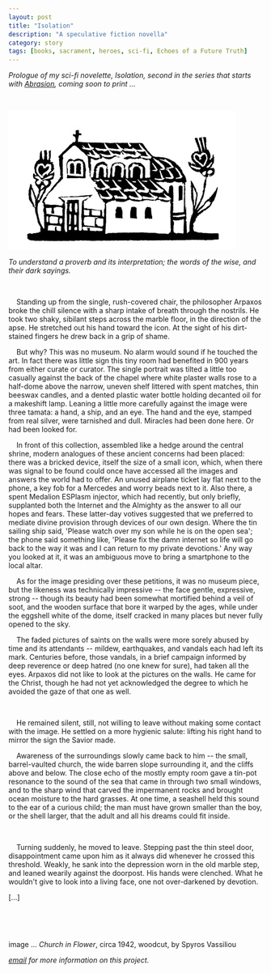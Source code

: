 ```yaml
---
layout: post
title: "Isolation"
description: "A speculative fiction novella"
category: story
tags: [books, sacrament, heroes, sci-fi, Echoes of a Future Truth]
---
```


*Prologue of my sci-fi novelette, Isolation, second in the series that starts with [Abrasion](http://www.imby.net/20170525/abrasion), coming soon to print ...*

<p>&nbsp;</p>

![](/assets/isolation.jpg)


*To understand a proverb and its interpretation; the words of the wise, and their dark sayings.*

<p>&nbsp;</p>

 &nbsp; &nbsp; Standing up from the single, rush-covered chair, the philosopher Arpaxos broke the chill silence with a sharp intake of breath through the nostrils. He took two shaky, sibilant steps across the marble floor, in the direction of the apse. He stretched out his hand toward the icon. At the sight of his dirt-stained fingers he drew back in a grip of shame. 

 &nbsp; &nbsp; But why? This was no museum. No alarm would sound if he touched the art. In fact there was little sign this tiny room had benefited in 900 years from either curate or curator. The single portrait was tilted a little too casually against the back of the chapel where white plaster walls rose to a half-dome above the narrow, uneven shelf littered with spent matches, thin beeswax candles, and a dented plastic water bottle holding decanted oil for a makeshift lamp. Leaning a little more carefully against the image were three tamata: a hand, a ship, and an eye. The hand and the eye, stamped from real silver, were tarnished and dull. Miracles had been done here. Or had been looked for.

 &nbsp; &nbsp; In front of this collection, assembled like a hedge around the central shrine, modern analogues of these ancient concerns had been placed: there was a bricked device, itself the size of a small icon, which, when there was signal to be found could once have accessed all the images and answers the world had to offer. An unused airplane ticket lay flat next to the phone, a key fob for a Mercedes and worry beads next to it. Also there, a spent Medalion ESPlasm injector, which had recently, but only briefly, supplanted both the Internet and the Almighty as the answer to all our hopes and fears. These latter-day votives suggested that we preferred to mediate divine provision through devices of our own design. Where the tin sailing ship said, 'Please watch over my son while he is on the open sea'; the phone said something like, 'Please fix the damn internet so life will go back to the way it was and I can return to my private devotions.' Any way you looked at it, it was an ambiguous move to bring a smartphone to the local altar. 

 &nbsp; &nbsp; As for the image presiding over these petitions, it was no museum piece, but the likeness was technically impressive -- the face gentle, expressive, strong -- though its beauty had been somewhat mortified behind a veil of soot, and the wooden surface that bore it warped by the ages, while under the eggshell white of the dome, itself cracked in many places but never fully opened to the sky. 

 &nbsp; &nbsp; The faded pictures of saints on the walls were more sorely abused by time and its attendants -- mildew, earthquakes, and vandals each had left its mark. Centuries before, those vandals, in a brief campaign informed by deep reverence or deep hatred (no one knew for sure), had taken all the eyes. Arpaxos did not like to look at the pictures on the walls. He came for the Christ, though he had not yet acknowledged the degree to which he avoided the gaze of that one as well. 

 &nbsp; &nbsp;

 &nbsp; &nbsp; He remained silent, still, not willing to leave without making some contact with the image. He settled on a more hygienic salute: lifting his right hand to mirror the sign the Savior made. 

 &nbsp; &nbsp; Awareness of the surroundings slowly came back to him -- the small, barrel-vaulted church, the wide barren slope surrounding it, and the cliffs above and below. The close echo of the mostly empty room gave a tin-pot resonance to the sound of the sea that came in through two small windows, and to the sharp wind that carved the impermanent rocks and brought ocean moisture to the hard grasses. At one time, a seashell held this sound to the ear of a curious child; the man must have grown smaller than the boy, or the shell larger, that the adult and all his dreams could fit inside. 

 &nbsp; &nbsp;

 &nbsp; &nbsp; Turning suddenly, he moved to leave. Stepping past the thin steel door, disappointment came upon him as it always did whenever he crossed this threshold. Weakly, he sank into the depression worn in the old marble step, and leaned wearily against the doorpost. His hands were clenched. What he wouldn't give to look into a living face, one not over-darkened by devotion.


[...]

<p>&nbsp;</p>

<p>&nbsp;</p>

image ... *Church in Flower*, circa 1942, woodcut, by Spyros Vassiliou

*[email](mailto:dpmaddalena@gmail.com?subject=isolation) for more information on this project.*
